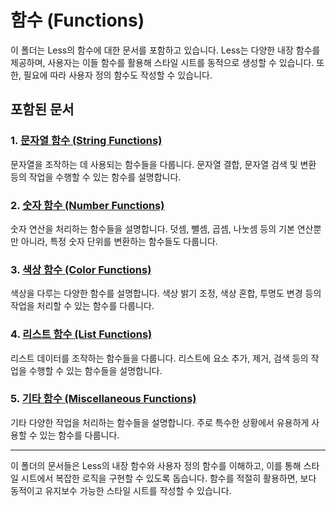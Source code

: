 # 함수 (Functions)

이 폴더는 Less의 함수에 대한 문서를 포함하고 있습니다. Less는 다양한 내장 함수를 제공하며, 사용자는 이들 함수를 활용해 스타일 시트를 동적으로 생성할 수 있습니다. 또한, 필요에 따라 사용자 정의 함수도 작성할 수 있습니다.

## 포함된 문서

### 1. [문자열 함수 (String Functions)](01-string-functions.md)
문자열을 조작하는 데 사용되는 함수들을 다룹니다. 문자열 결합, 문자열 검색 및 변환 등의 작업을 수행할 수 있는 함수를 설명합니다.

### 2. [숫자 함수 (Number Functions)](02-number-functions.md)
숫자 연산을 처리하는 함수들을 설명합니다. 덧셈, 뺄셈, 곱셈, 나눗셈 등의 기본 연산뿐만 아니라, 특정 숫자 단위를 변환하는 함수들도 다룹니다.

### 3. [색상 함수 (Color Functions)](03-color-functions.md)
색상을 다루는 다양한 함수를 설명합니다. 색상 밝기 조정, 색상 혼합, 투명도 변경 등의 작업을 처리할 수 있는 함수를 다룹니다.

### 4. [리스트 함수 (List Functions)](04-list-functions.md)
리스트 데이터를 조작하는 함수들을 다룹니다. 리스트에 요소 추가, 제거, 검색 등의 작업을 수행할 수 있는 함수들을 설명합니다.

### 5. [기타 함수 (Miscellaneous Functions)](05-miscellaneous-functions.md)
기타 다양한 작업을 처리하는 함수들을 설명합니다. 주로 특수한 상황에서 유용하게 사용할 수 있는 함수를 다룹니다.

---

이 폴더의 문서들은 Less의 내장 함수와 사용자 정의 함수를 이해하고, 이를 통해 스타일 시트에서 복잡한 로직을 구현할 수 있도록 돕습니다. 함수를 적절히 활용하면, 보다 동적이고 유지보수 가능한 스타일 시트를 작성할 수 있습니다.
